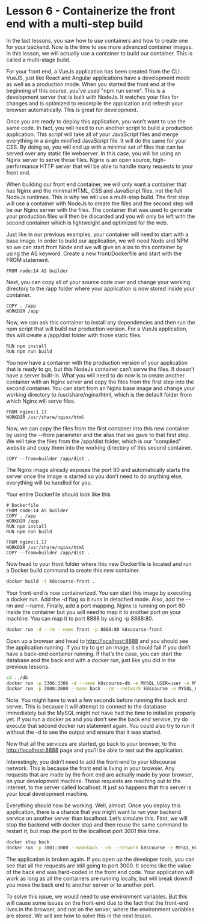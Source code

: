 # Lesson 6 - Containerize the front end with a multi-step build

In the last lessons, you saw how to use containers and how to create one for your backend. Now is the time to see more advanced container images. In this lesson, we will actually use a container to build our container. This is called a multi-stage build. 

For your front end, a VueJs application has been created from the CLI. VueJS, just like React and Angular applications have a development mode as well as a production mode. When you started the front end at the beginning of this course, you’ve used "npm run serve". This is a development server that is built with NodeJs. It watches your files for changes and is optimized to recompile the application and refresh your browser automatically. This is great for development. 

Once you are ready to deploy this application, you won’t want to use the same code. In fact, you will need to run another script to build a production application. This script will take all of your JavaScript files and merge everything in a single minified JavaScript file. It will do the same for your CSS. By doing so, you will end up with a minimal set of files that can be served over any static file webserver. In this case, you will be using an Nginx server to serve those files. Nginx is an open source, high-performance HTTP server that will be able to handle many requests to your front end.

When building our front end container, we will only want a container that has Nginx and the minimal HTML, CSS and JavaScript files, not the full NodeJs runtimes. This is why we will use a multi-step build. The first step will use a container with NodeJs to create the files and the second step will be our Nginx server with the files. The container that was used to generate your production files will then be discarded and you will only be left with the second container which is lightweight and optimized for the web.

Just like in our previous examples, your container will need to start with a base image. In order to build our application, we will need Node and NPM so we can start from Node and we will give an alias to this container by using the AS keyword. Create a new front/Dockerfile and start with the FROM statement.

```docker
FROM node:14 AS builder
```

Next, you can copy all of your source code over and change your working directory to the /app folder where your application is now stored inside your container.

```docker
COPY . /app
WORKDIR /app
```

Now, we can ask this container to install any dependencies and then run the npm script that will build our production version. For a VueJs application, this will create a /app/dist folder with those static files.

```docker
RUN npm install
RUN npm run build
```

You now have a container with the production version of your application that is ready to go, but this NodeJs container can’t serve the files. It doesn’t have a server built-in. What you will need to do now is to create another container with an Nginx server and copy the files from the first step into the second container. You can start from an Nginx base image and change your working directory to /usr/share/nginx/html, which is the default folder from which Nginx will serve files.

```docker
FROM nginx:1.17
WORKDIR /usr/share/nginx/html
```

Now, we can copy the files from the first container into this new container by using the --from parameter and the alias that we gave to that first step. We will take the files from the /app/dist folder, which is our "compiled" website and copy them into the working directory of this second container.

```docker
COPY --from=builder /app/dist .
```

The Nginx image already exposes the port 80 and automatically starts the server once the image is started so you don’t need to do anything else, everything will be handled for you.

Your entire Dockerfile should look like this

```docker
# Dockerfile
FROM node:14 AS builder
COPY . /app
WORKDIR /app
RUN npm install
RUN npm run build

FROM nginx:1.17
WORKDIR /usr/share/nginx/html
COPY --from=builder /app/dist .
```

Now head to your front folder where this new Dockerfile is located and run a Docker build command to create this new container.

```bash
docker build -t k8scourse-front .
```

Your front-end is now containerized. You can start this image by executing a docker run. Add the -d flag so it runs in detached mode. Also, add the --rm and --name. Finally, add a port mapping. Nginx is running on port 80 inside the container but you will need to map it to another port on your machine. You can map it to port 8888 by using -p 8888:80.

```bash
docker run -d --rm --name front -p 8888:80 k8scourse-front
```

Open up a browser and head to [http://localhost:8888](http://localhost:8888) and you should see the application running. If you try to get an image, it should fail if you don’t have a back-end container running. If that’s the case, you can start the database and the back end with a docker run, just like you did in the previous lessons.

```bash
cd ../db
docker run -p 3306:3306 -d --name k8scourse-db -e MYSQL_USER=user -e MYSQL_PASSWORD=mysql -e MYSQL_ROOT_PASSWORD=root --rm -v $(pwd)/init.sql:/docker-entrypoint-initdb.d/init.sql --network k8scourse mysql:5.7
docker run -p 3000:3000 --name back --rm --network k8scourse -e MYSQL_HOST=k8scourse-db -d k8scourse-back
```

Note: You might have to wait a few seconds before running the back end server. This is because it will attempt to connect to the database immediately but the MySQL might not have had the time to initialize properly yet. If you run a docker ps and you don’t see the back end service, try do execute that second docker run statement again. You could also try to run it without the -d to see the output and ensure that it was started.

Now that all the services are started, go back to your browser, to the [http://localhost:8888](http://localhost:88880) page and you’ll be able to test out the application. 

Interestingly, you didn’t need to add the front-end to your k8scourse network. This is because the front end is living in your browser. Any requests that are made by the front end are actually made by your browser, on your development machine. Those requests are reaching out to the internet, to the server called localhost. It just so happens that this server is your local development machine.

Everything should now be working. Well, almost. Once you deploy this application, there is a chance that you might want to run your backend service on another server than localhost. Let’s simulate this. First, we will stop the backend with docker stop and then reuse the same command to restart it, but map the port to the localhost port 3001 this time.

```bash
docker stop back
docker run -p 3001:3000 --nameback --rm --network k8scourse -e MYSQL_HOST=k8scourse-db -d k8scourse-back
```

The application is broken again. If you open up the developer tools, you can see that all the requests are still going to port 3000. It seems like the value of the back end was hard-coded in the front end code. Your application will work as long as all the containers are running locally, but will break down if you move the back end to another server or to another port.

To solve this issue, we would need to use environment variables. But this will cause some issues on the front-end due to the fact that the front-end lives in the browser, and not on the server, where the environment variables are stored. We will see how to solve this in the next lesson.
